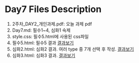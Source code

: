 # Day7 Files Description

1. 2주차_DAY2_개인과제.pdf: 오늘 과제 pdf
2. Day7.md: 필수1~4, 심화1 숙제
3. style.css: 필수5.html에 사용된 css파일
4. 필수5.html: 필수5 결과 [결과보기](https://raw.githack.com/Mirdev/Fastcampus_School_Lv0/master/Day7/필수5.html)
5. 심화2.html: 심화2 결과. 여러 type 중 7개 선택 후 작성. [결과보기](ttps://raw.githack.com/Mirdev/Fastcampus_School_Lv0/master/Day7/심화2.html)
6. 심화3.html: 심화3 결과. [결과보기](ttps://raw.githack.com/Mirdev/Fastcampus_School_Lv0/master/Day7/심화3.html)
